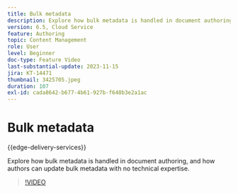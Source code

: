```yaml
---
title: Bulk metadata
description: Explore how bulk metadata is handled in document authoring.
version: 6.5, Cloud Service
feature: Authoring
topic: Content Management
role: User
level: Beginner
doc-type: Feature Video
last-substantial-update: 2023-11-15
jira: KT-14471
thumbnail: 3425705.jpeg
duration: 107
exl-id: cada8642-b677-4b61-927b-f640b3e2a1ac
---
```

# Bulk metadata

{{edge-delivery-services}}

Explore how bulk metadata is handled in document authoring, and how authors can update bulk metadata with no technical expertise.

>[!VIDEO](https://video.tv.adobe.com/v/3425705/?learn=on)
